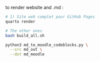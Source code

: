 
to render website and .md : 

``` bash
# 1) Site web complet pour GitHub Pages
quarto render
```

``` bash
# The other ones
bash build_all.sh 

```

``` bash
python3 md_to_moodle_codeblocks.py \
  --src md_out \
  --dst md_moodle
```
